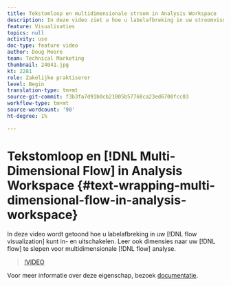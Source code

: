 ```yaml
---
title: Tekstomloop en multidimensionale stroom in Analysis Workspace
description: In deze video ziet u hoe u labelafbreking in uw stroomvisualisatie kunt in- en uitschakelen. Leer ook dimensies naar uw flow te slepen en neer te zetten voor multidimensionale flowanalyse.
feature: Visualisaties
topics: null
activity: use
doc-type: feature video
author: Doug Moore
team: Technical Marketing
thumbnail: 24041.jpg
kt: 2281
role: Zakelijke praktiserer
level: Begin
translation-type: tm+mt
source-git-commit: f3b3fa7d91b0cb21005b57768ca23ed6700fcc03
workflow-type: tm+mt
source-wordcount: '90'
ht-degree: 1%

---
```



# Tekstomloop en [!DNL Multi-Dimensional Flow] in Analysis Workspace {#text-wrapping-multi-dimensional-flow-in-analysis-workspace}

In deze video wordt getoond hoe u labelafbreking in uw [!DNL flow visualization] kunt in- en uitschakelen. Leer ook dimensies naar uw [!DNL flow] te slepen voor multidimensionale [!DNL flow] analyse.

>[!VIDEO](https://video.tv.adobe.com/v/24041/?quality=12)

Voor meer informatie over deze eigenschap, bezoek [documentatie](https://marketing.adobe.com/resources/help/en_US/analytics/analysis-workspace/flow.html).
